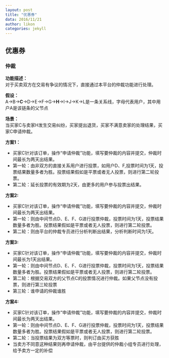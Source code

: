 ```yaml
---
layout: post
title: "优惠券"
data: 2016/11/21
author: likon
categories: jekyll
---  
```


## 优惠券

### 仲裁  

**功能描述：**    
对于买卖双方在交易有争议的情况下，直接通过本平台的仲裁功能进行处理。  

**假设：**    
A->B->**C**->D->E->F->G->**H**->I->J->K->L是一条关系线，字母代表用户，其中用户A是该链条的父节点  

**场景：**    
当买家C与卖家H发生交易纠纷，买家提出退货，买家不满意卖家的处理结果，买家C申请仲裁。  

**方案1：**   
- 买家C针对该订单，操作“申请仲裁”功能，填写要仲裁的内容并提交，仲裁时间最长为两天出结果。
- 第一轮：由非双方的直接关系用户进行投票，如用户D、F,投票时间为1天，投票结果数量多者为胜。投票结果假如是平票或者无人投票，则进行第二轮投票。
- 第二轮：延长投票的有效期为2天，由更多的用户参与投票出结果。

**方案2:**  
- 买家C针对该订单，操作“申请仲裁”功能，填写要仲裁的内容并提交，仲裁时间最长为两天出结果。
- 第一轮：则由中间节点D、E、F、G进行投票仲裁，投票时间为1天，投票结果数量多者为胜。投票结果假如是平票或者无人投票，则进行第二轮投票。
- 第二轮：则由平台的仲裁专员进行分析判断出结果，分析判断时间为1天。 

**方案3:**  
- 买家C针对该订单，操作“申请仲裁”功能，填写要仲裁的内容并提交，仲裁时间最长为1天出结果。
- 第一轮：则由中间节点D、E、F、G进行投票仲裁，投票时间为1天，投票结果数量多者为胜。投票结果假如是平票或者无人投票，则进行第二轮投票。
- 第二轮：根据交易双方的父节点C的投票情况进行仲裁。如果父节点没有投票，则进行第三轮投票
- 第三轮：谁申请的仲裁谁胜

**方案4:**  
- 买家C针对该订单，操作“申请仲裁”功能，填写要仲裁的内容并提交，仲裁时间最长为两天出结果。
- 第一轮：则由中间节点D、E、F、G进行投票仲裁，投票时间为1天，投票结果数量多者为胜。投票结果假如是平票或者无人投票，则进行第二轮投票。
- 第二轮：当投票结果为双方等票时，则判订由买方获胜
- 当卖方不同意这种结果则再申请仲裁，由平台提供的仲裁小组专员进行处理，给予卖方一定的补偿
